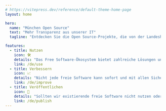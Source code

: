 ```yaml
---
# https://vitepress.dev/reference/default-theme-home-page
layout: home

hero:
  name: "München Open Source"
  text: "Mehr Transparenz aus unserer IT"
  tagline: "Entdecken Sie die Open Source-Projekte, die von der Landeshauptstadt München entwickelt, beauftragt oder gesponsert werden."

features:
  - title: Nutzen
    icon: 🛠
    details: "Das Free Software-Ökosystem bietet zahlreiche Lösungen und Anwendungen. Moderne IT ist ohne freie Software nicht mehr denkbar. Wir nutzen in vielen Bereichen freie Softwareprodukte."
    link: /de/use
  - title: Verbessern
    icon: 📈
    details: "Nicht jede freie Software kann sofort und mit allen Sicherheits- und Featureanforderungen genutzt werden. Wir helfen, Fehler zu beheben oder Features einzubringen."
    link: /de/improve
  - title: Veröffentlichen
    icon: 🚀
    details: "Sollten wir existierende freie Software nicht nutzen oder verbessern können, so entwicklen wir selbst frei Software. Wenn wir uns entscheiden Software selbst zu entwicklen, passiert das offen und frei."
    link: /de/publish
---
```


